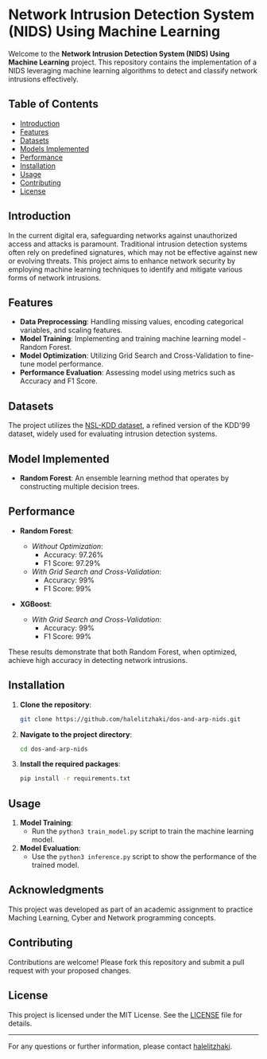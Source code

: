 # Network Intrusion Detection System (NIDS) Using Machine Learning

Welcome to the **Network Intrusion Detection System (NIDS) Using Machine Learning** project. This repository contains the implementation of a NIDS leveraging machine learning algorithms to detect and classify network intrusions effectively.

## Table of Contents

- [Introduction](#introduction)
- [Features](#features)
- [Datasets](#datasets)
- [Models Implemented](#models-implemented)
- [Performance](#performance)
- [Installation](#installation)
- [Usage](#usage)
- [Contributing](#contributing)
- [License](#license)

## Introduction

In the current digital era, safeguarding networks against unauthorized access and attacks is paramount. Traditional intrusion detection systems often rely on predefined signatures, which may not be effective against new or evolving threats. This project aims to enhance network security by employing machine learning techniques to identify and mitigate various forms of network intrusions.

## Features

- **Data Preprocessing**: Handling missing values, encoding categorical variables, and scaling features.
- **Model Training**: Implementing and training machine learning model - Random Forest.
- **Model Optimization**: Utilizing Grid Search and Cross-Validation to fine-tune model performance.
- **Performance Evaluation**: Assessing model using metrics such as Accuracy and F1 Score.

## Datasets

The project utilizes the [NSL-KDD dataset](http://kdd.ics.uci.edu/databases/kddcup99/kddcup99.html), a refined version of the KDD'99 dataset, widely used for evaluating intrusion detection systems.

## Model Implemented

- **Random Forest**: An ensemble learning method that operates by constructing multiple decision trees.

## Performance

- **Random Forest**:
  - *Without Optimization*:
    - Accuracy: 97.26%
    - F1 Score: 97.29%
  - *With Grid Search and Cross-Validation*:
    - Accuracy: 99%
    - F1 Score: 99%

- **XGBoost**:
  - *With Grid Search and Cross-Validation*:
    - Accuracy: 99%
    - F1 Score: 99%

These results demonstrate that both Random Forest, when optimized, achieve high accuracy in detecting network intrusions.

## Installation

1. **Clone the repository**:
   ```bash
   git clone https://github.com/halelitzhaki/dos-and-arp-nids.git
   ```
2. **Navigate to the project directory**:
   ```bash
   cd dos-and-arp-nids
   ```
3. **Install the required packages**:
   ```bash
   pip install -r requirements.txt
   ```

## Usage

1. **Model Training**:
   - Run the `python3 train_model.py` script to train the machine learning model.
2. **Model Evaluation**:
   - Use the `python3 inference.py` script to show the performance of the trained model.

## Acknowledgments

This project was developed as part of an academic assignment to practice Maching Learning, Cyber and Network programming concepts.


## Contributing

Contributions are welcome! Please fork this repository and submit a pull request with your proposed changes.

## License

This project is licensed under the MIT License. See the [LICENSE](LICENSE) file for details.

---

For any questions or further information, please contact [halelitzhaki](https://github.com/halelitzhaki).
